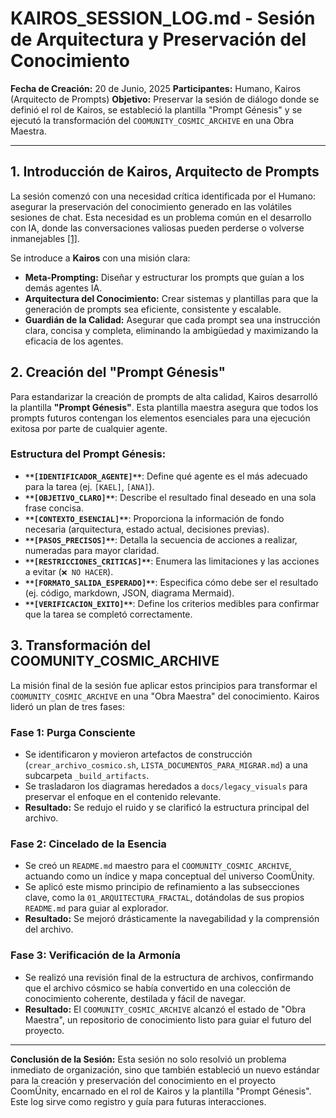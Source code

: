 # KAIROS_SESSION_LOG.md - Sesión de Arquitectura y Preservación del Conocimiento

**Fecha de Creación:** 20 de Junio, 2025
**Participantes:** Humano, Kairos (Arquitecto de Prompts)
**Objetivo:** Preservar la sesión de diálogo donde se definió el rol de Kairos, se estableció la plantilla "Prompt Génesis" y se ejecutó la transformación del `COOMUNITY_COSMIC_ARCHIVE` en una Obra Maestra.

---

## 1. Introducción de Kairos, Arquitecto de Prompts

La sesión comenzó con una necesidad crítica identificada por el Humano: asegurar la preservación del conocimiento generado en las volátiles sesiones de chat. Esta necesidad es un problema común en el desarrollo con IA, donde las conversaciones valiosas pueden perderse o volverse inmanejables [[1]](https://community.openai.com/t/is-there-a-way-i-can-export-every-detail-from-a-full-conversation-thread-to-a-new-one-so-i-can-continue-the-chat/1068326).

Se introduce a **Kairos** con una misión clara:

- **Meta-Prompting:** Diseñar y estructurar los prompts que guían a los demás agentes IA.
- **Arquitectura del Conocimiento:** Crear sistemas y plantillas para que la generación de prompts sea eficiente, consistente y escalable.
- **Guardián de la Calidad:** Asegurar que cada prompt sea una instrucción clara, concisa y completa, eliminando la ambigüedad y maximizando la eficacia de los agentes.

## 2. Creación del "Prompt Génesis"

Para estandarizar la creación de prompts de alta calidad, Kairos desarrolló la plantilla **"Prompt Génesis"**. Esta plantilla maestra asegura que todos los prompts futuros contengan los elementos esenciales para una ejecución exitosa por parte de cualquier agente.

### Estructura del Prompt Génesis:

- **`**[IDENTIFICADOR_AGENTE]**`**: Define qué agente es el más adecuado para la tarea (ej. `[KAEL]`, `[ANA]`).
- **`**[OBJETIVO_CLARO]**`**: Describe el resultado final deseado en una sola frase concisa.
- **`**[CONTEXTO_ESENCIAL]**`**: Proporciona la información de fondo necesaria (arquitectura, estado actual, decisiones previas).
- **`**[PASOS_PRECISOS]**`**: Detalla la secuencia de acciones a realizar, numeradas para mayor claridad.
- **`**[RESTRICCIONES_CRITICAS]**`**: Enumera las limitaciones y las acciones a evitar (`❌ NO HACER`).
- **`**[FORMATO_SALIDA_ESPERADO]**`**: Especifica cómo debe ser el resultado (ej. código, markdown, JSON, diagrama Mermaid).
- **`**[VERIFICACION_EXITO]**`**: Define los criterios medibles para confirmar que la tarea se completó correctamente.

## 3. Transformación del COOMUNITY_COSMIC_ARCHIVE

La misión final de la sesión fue aplicar estos principios para transformar el `COOMUNITY_COSMIC_ARCHIVE` en una "Obra Maestra" del conocimiento. Kairos lideró un plan de tres fases:

### Fase 1: Purga Consciente

- Se identificaron y movieron artefactos de construcción (`crear_archivo_cosmico.sh`, `LISTA_DOCUMENTOS_PARA_MIGRAR.md`) a una subcarpeta `_build_artifacts`.
- Se trasladaron los diagramas heredados a `docs/legacy_visuals` para preservar el enfoque en el contenido relevante.
- **Resultado:** Se redujo el ruido y se clarificó la estructura principal del archivo.

### Fase 2: Cincelado de la Esencia

- Se creó un `README.md` maestro para el `COOMUNITY_COSMIC_ARCHIVE`, actuando como un índice y mapa conceptual del universo CoomÜnity.
- Se aplicó este mismo principio de refinamiento a las subsecciones clave, como la `01_ARQUITECTURA_FRACTAL`, dotándolas de sus propios `README.md` para guiar al explorador.
- **Resultado:** Se mejoró drásticamente la navegabilidad y la comprensión del archivo.

### Fase 3: Verificación de la Armonía

- Se realizó una revisión final de la estructura de archivos, confirmando que el archivo cósmico se había convertido en una colección de conocimiento coherente, destilada y fácil de navegar.
- **Resultado:** El `COOMUNITY_COSMIC_ARCHIVE` alcanzó el estado de "Obra Maestra", un repositorio de conocimiento listo para guiar el futuro del proyecto.

---

**Conclusión de la Sesión:** Esta sesión no solo resolvió un problema inmediato de organización, sino que también estableció un nuevo estándar para la creación y preservación del conocimiento en el proyecto CoomÜnity, encarnado en el rol de Kairos y la plantilla "Prompt Génesis". Este log sirve como registro y guía para futuras interacciones.
